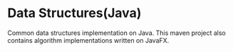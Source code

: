 # Data Structures(Java)
Common data structures implementation on Java.
This maven project also contains algorithm implementations written on JavaFX.
